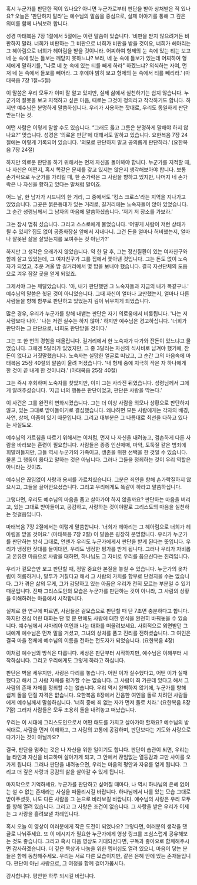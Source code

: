 혹시 누군가를 판단한 적이 있나요? 아니면 누군가로부터 판단을 받아 상처받은 적 있나요? 오늘은 '판단하지 말라'는 예수님의 말씀을 중심으로, 실제 이야기를 통해 그 깊은 의미를 함께 나눠보려 합니다.

성경 마태복음 7장 1절에서 5절에는 이런 말씀이 있습니다.
'비판을 받지 않으려거든 비판하지 말라. 너희가 비판하는 그 비판으로 너희가 비판을 받을 것이요, 너희가 헤아리는 그 헤아림으로 너희가 헤아림을 받을 것이니라. 어찌하여 형제의 눈 속에 있는 티는 보고 네 눈 속에 있는 들보는 깨닫지 못하느냐? 보라, 네 눈 속에 들보가 있는데 어찌하여 형제에게 말하기를, "나로 네 눈 속에 있는 티를 빼게 하라" 하겠느냐? 외식하는 자여, 먼저 네 눈 속에서 들보를 빼어라. 그 후에야 밝히 보고 형제의 눈 속에서 티를 빼리라.' (마태복음 7장 1절~5절)

이 말씀은 우리 모두가 이미 잘 알고 있지만, 실제 삶에서 실천하기는 쉽지 않습니다. 누군가의 잘못을 보고 지적하고 싶은 마음, 때로는 그것이 정의라고 착각하기도 합니다. 하지만 예수님은 분명하게 말씀하십니다. 우리가 사용하는 잣대로, 우리도 동일하게 판단받는다는 것.

어떤 사람은 이렇게 말할 수도 있습니다. “그래도 옳고 그름은 분명하게 말해야 하지 않나요?” 맞습니다. 성경은 '의로운 판단'에 대해서도 말하고 있습니다. 요한복음 7장 24절에는 이렇게 기록되어 있습니다.
'외모로 판단하지 말고 공의롭게 판단하라.' (요한복음 7장 24절)

하지만 의로운 판단을 하기 위해서는 먼저 자신을 돌아봐야 합니다. 누군가를 지적할 때, 나 자신은 어떤지, 혹시 똑같은 문제를 갖고 있지는 않은지 생각해보아야 합니다. 보통 손가락으로 누군가를 가리킬 때, 한 손가락은 그 사람을 향하고 있지만, 나머지 네 손가락은 나 자신을 향하고 있다는 말처럼 말이죠.

어느 날, 한 남자가 시드니의 한 거리, 그 중에서도 '킹스 크로스'라는 지역을 지나가고 있었습니다. 그곳은 붉은등대가 있는 거리로, 길거리에는 노숙자들이 앉아 있었습니다. 그 순간 성령님께서 그 남자의 마음에 말씀하셨습니다. ‘저기 저 장소를 가보라.’

그는 잠시 멈춰 섰습니다. 그리고 스스로에게 물었습니다. ‘어떻게 사람이 저런 상태가 될 수 있지? 집도 없이 공중화장실 앞에서 지내다니. 그건 돈을 얼마나 허비했는지, 얼마나 잘못된 삶을 살았는지를 보여주는 것 아닌가?’

하지만 그 생각은 오래가지 않았습니다. 약 한 달 후, 그는 정신질환이 있는 여자친구와 함께 살고 있었는데, 그 여자친구가 그를 집에서 쫓아낸 것입니다. 그는 돈도 없이 노숙자가 되었고, 추운 겨울 밤 길거리에서 몇 밤을 보내야 했습니다. 결국 자선단체의 도움으로 겨우 잠잘 곳을 얻게 되었죠.

그제서야 그는 깨달았습니다. '아, 내가 판단했던 그 노숙자들과 지금의 내가 똑같구나.' 예수님의 말씀은 헛된 것이 아니었습니다. 그때 자신이 얼마나 교만했는지, 얼마나 다른 사람들을 향해 함부로 판단하고 있었는지 깊이 뉘우치게 되었습니다.

많은 경우, 우리가 누군가를 향해 내뱉는 판단은 자기 의로움에서 비롯됩니다. '나는 저 사람보다 나아.' '나는 저런 실수는 하지 않아.' 하지만 예수님은 경고하십니다. '너희가 판단하는 그 판단으로, 너희도 판단받을 것이다.'

그는 또 한 번의 경험을 떠올립니다. 길거리에서 한 노숙자가 다가와 잔돈이 있느냐고 물었습니다. 그에겐 5달러가 있었지만, 그 중 3달러는 자신의 식사비로 남겨야 했기에, 잔돈이 없다고 거짓말했습니다. 노숙자는 실망한 얼굴로 떠났고, 그 순간 그의 마음속에 마태복음 25장 40절의 말씀이 울려 퍼졌습니다.
'내 형제 중에 지극히 작은 자 하나에게 한 것이 곧 내게 한 것이니라.' (마태복음 25장 40절)

그는 즉시 후회하며 노숙자를 찾았지만, 이미 그는 사라진 뒤였습니다. 성령님께서 그에게 알려주셨습니다. ‘지금 너의 행동은 판단이었고, 판단은 사랑을 막는다.’

이 사건은 그를 완전히 변화시켰습니다. 그는 더 이상 사람을 외모나 상황으로 판단하지 않고, 있는 그대로 받아들이기로 결심했습니다. 왜냐하면 모든 사람에게는 각자의 배경, 사연, 상처, 아픔이 있기 때문입니다. 그리고 대부분은 그 나름대로 최선을 다하고 있다는 사실도요.

예수님의 가르침을 따르기 위해서는 이처럼, 먼저 나 자신을 내려놓고, 겸손하게 다른 사람을 바라보는 훈련이 필요합니다. 사람들은 종종 인신매매, 마약, 도둑질 같은 범죄에 휘말려들지만, 그들 역시 누군가의 가족이고, 생존을 위한 선택을 한 것일 수 있습니다. 물론 그 행동이 옳다고 말하는 것은 아닙니다. 그러나 그들을 정죄하는 것이 우리 역할은 아니라는 것이죠.

예수님은 끊임없이 사랑과 용서를 가르치셨습니다. 그분은 죄인을 향해 손가락질하지 않으시고, 그들을 끌어안으셨습니다. 그리고 우리에게도 똑같이 하라고 말씀하십니다.

그렇다면, 우리도 예수님의 마음을 품고 살아가야 하지 않을까요?
판단하는 마음을 버리고, 있는 그대로 받아들이고, 공감하고, 사랑하는 것이야말로 그리스도의 마음을 실천하는 첫걸음입니다.

마태복음 7장 2절에서는 이렇게 말씀합니다.
'너희가 헤아리는 그 헤아림으로 너희가 헤아림을 받을 것이요.' (마태복음 7장 2절)
이 말씀은 굉장히 분명합니다. 우리가 누군가를 판단하는 방식 그대로, 언젠가 우리도 누군가에게서 판단을 받게 된다는 뜻입니다.
우리가 냉정한 잣대를 들이대면, 우리도 냉정한 평가를 받게 됩니다. 그러나 우리가 자비롭고 온유한 마음으로 사람을 대하면, 하나님도 그 자비로 우리를 품으신다는 진리입니다.

우리가 겉모습만 보고 판단할 때, 정말 중요한 본질을 놓칠 수 있습니다.
누군가의 옷차림이 허름하거나, 말투가 거칠다고 해서 그 사람의 가치를 함부로 단정지을 수는 없습니다.
그가 겪은 삶의 무게, 그가 감당하고 있는 아픔은 우리가 전혀 모르는 부분일 수 있기 때문입니다.
진짜 그리스도인의 모습은 누군가를 판단하는 것이 아니라, 그 사람의 상황을 이해하려는 마음에서 시작합니다.

실제로 한 연구에 따르면, 사람들은 겉모습으로 판단할 때 단 7초면 충분하다고 합니다.
하지만 진심 어린 대화는 단 몇 분 만에도 사람에 대한 인식을 완전히 바꿔놓을 수 있습니다.
예수님께서 사마리아 여인과 나눈 대화를 떠올려보세요. 사회적으로 외면받던 그녀에게 예수님은 먼저 말을 거셨고, 그녀의 상처를 품고 진리를 전하셨습니다.
그 여인은 결국 마을 전체에 예수님의 이름을 전하는 전도자가 되었습니다. (요한복음 4장)

이처럼 예수님의 방식은 다릅니다. 세상은 판단부터 시작하지만, 예수님은 이해부터 시작하십니다.
그리고 우리에게도 그렇게 하라고 하십니다.

판단은 벽을 세우지만, 사랑은 다리를 놓습니다.
어떤 이가 실수했다고, 어떤 이가 실패했다고 해서 그 사람 자체를 평가할 수는 없습니다.
그 사람이 죄 가운데 있다고 해서 그 사람의 존재 자체를 정죄할 수는 없습니다.
우리 역시 완벽하지 않기에, 누군가를 향해 쉽게 돌을 던질 자격은 없습니다.
요한복음 8장에서 간음한 여인을 돌로 치려던 사람들에게 예수님께서 말씀하십니다.
'너희 중에 죄 없는 자가 먼저 돌로 치라.' (요한복음 8장 7절)
그러자 사람들은 모두 조용히 돌을 내려놓고 떠났습니다.

우리는 이 시대에 그리스도인으로서 어떤 태도를 가지고 살아가야 할까요?
예수님의 방식대로, 사람을 먼저 이해하고, 그 사람의 고통에 공감하며, 판단보다는 기도와 사랑으로 다가가는 것이 아닐까요?

결국, 판단을 멈추는 것은 나 자신을 위한 일이기도 합니다.
판단이 습관이 되면, 우리는 늘 타인과 자신을 비교하며 살아가게 되고, 그 안에서 끊임없는 열등감과 교만 사이를 오가게 됩니다.
그러나 판단을 내려놓으면, 우리는 마음의 평안과 자유를 얻게 됩니다.
그리고 더 깊은 사랑과 공감의 삶을 살아갈 수 있게 됩니다.

마지막으로 기억하세요.
누군가를 판단하고 싶어질 때마다, 나 역시 하나님의 은혜 없이는 설 수 없는 존재라는 사실을 떠올리시길 바랍니다.
하나님께서 나를 있는 모습 그대로 받아주셨듯, 나도 다른 사람을 그 눈으로 바라보길 바랍니다.
예수님의 사랑은 우리 모두를 향해 열려 있습니다. 그리고 그 사랑은 조건이 없습니다.
그 사랑을 받은 우리가 이제는 그 사랑을 흘려보낼 차례입니다.

혹시 오늘 이 영상이 여러분에게 작은 도전이 되었나요?
그렇다면, 여러분의 생각을 댓글로 나눠주세요.
또 이 메시지가 필요한 누군가에게 영상 링크를 조심스럽게 공유해보는 것도 좋습니다.
그리고 혹시 다음 영상도 기대되신다면, 구독과 좋아요로 함께해주시면 감사하겠습니다.
더 깊은 묵상과 나눔을 위한 멤버십도 열려 있으니, 마음이 닿는 분들은 함께 동참해주세요.
우리는 서로 다른 모습이지만, 같은 은혜 안에 있는 존재들입니다.
판단이 아닌 사랑으로, 그 여정을 함께 걸어가봅시다.

감사합니다.
평안한 하루 되시길 바랍니다.